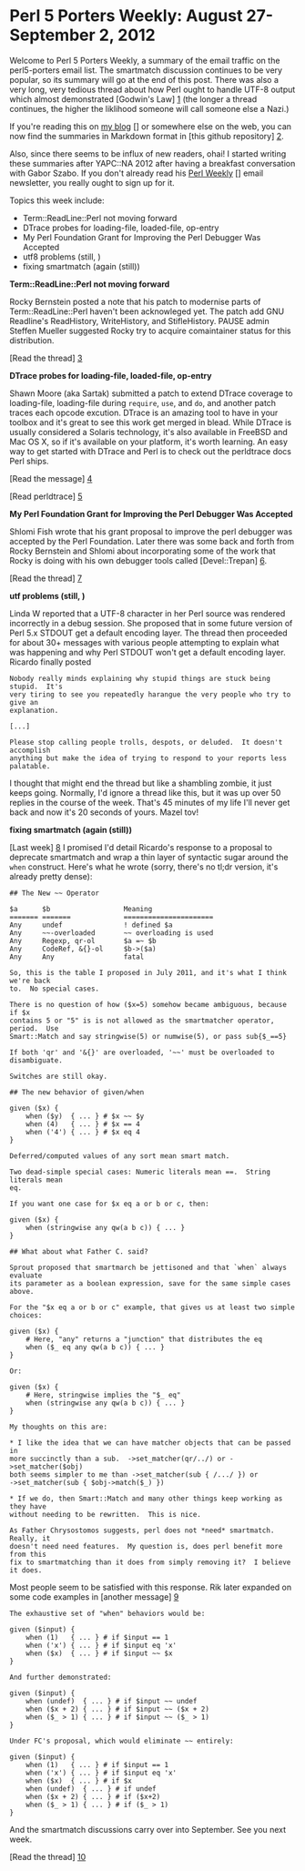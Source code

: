 Perl 5 Porters Weekly: August 27-September 2, 2012
==================================================

Welcome to Perl 5 Porters Weekly, a summary of the email traffic on the perl5-porters email list.
The smartmatch discussion continues to be very popular, so its summary will go at the end
of this post. There was also a very long, very tedious thread about how Perl ought to handle 
UTF-8 output which almost demonstrated [Godwin's Law] [1] (the longer a thread continues, 
the higher the liklihood someone will call someone else a Nazi.)

If you're reading this on [my blog] [] or somewhere else on the web, you
can now find the summaries in Markdown format in 
[this github repository] [2].

Also, since there seems to be influx of new readers, ohai! I started writing these summaries
after YAPC::NA 2012 after having a breakfast conversation with Gabor Szabo. If you don't already
read his [Perl Weekly] [] email newsletter, you really ought to sign 
up for it.

Topics this week include:

 * Term::ReadLine::Perl not moving forward
 * DTrace probes for loading-file, loaded-file, op-entry
 * My Perl Foundation Grant for Improving the Perl Debugger Was Accepted
 * utf8 problems (still, )
 * fixing smartmatch (again (still))

**Term::ReadLine::Perl not moving forward</a>**

Rocky Bernstein posted a note that his patch to modernise parts of Term::ReadLine::Perl
haven't been acknowleged yet.  The patch add GNU Readline's ReadHistory, WriteHistory,
and StifleHistory. PAUSE admin Steffen Mueller suggested Rocky try to acquire comaintainer
status for this distribution.

[Read the thread] [3]

**DTrace probes for loading-file, loaded-file, op-entry</a>**

Shawn Moore (aka Sartak) submitted a patch to extend DTrace coverage to loading-file,
loading-file during `require`, `use`, and `do`, and another patch traces each opcode
excution. DTrace is an amazing tool to have in your toolbox and it's great to see this
work get merged in blead. While DTrace is usually considered a Solaris technology, it's
also available in FreeBSD and Mac OS X, so if it's available on your platform, it's worth
learning.  An easy way to get started with DTrace and Perl is to check out the perldtrace
docs Perl ships.

[Read the message] [4]

[Read perldtrace] [5]

**My Perl Foundation Grant for Improving the Perl Debugger Was Accepted**

Shlomi Fish wrote that his grant proposal to improve the perl debugger was accepted
by the Perl Foundation. Later there was some back and forth from Rocky Bernstein and Shlomi
about incorporating some of the work that Rocky is doing with his own debugger tools
called [Devel::Trepan] [6].

[Read the thread] [7] 

**utf problems (still, )**

Linda W reported that a UTF-8 character in her Perl source was rendered incorrectly in 
a debug session. She proposed that in some future version of Perl 5.x STDOUT get a
default encoding layer. The thread then proceeded for about 30+ messages with
various people attempting to explain what was happening and why Perl STDOUT won't
get a default encoding layer. Ricardo finally posted

    Nobody really minds explaining why stupid things are stuck being stupid.  It's
    very tiring to see you repeatedly harangue the very people who try to give an
    explanation.

    [...]

    Please stop calling people trolls, despots, or deluded.  It doesn't accomplish
    anything but make the idea of trying to respond to your reports less palatable.

I thought that might end the thread but like a shambling zombie, it just keeps going. 
Normally, I'd ignore a thread like this, but it was up over 50 replies in the course 
of the week. That's 45 minutes of my life I'll never get back and now it's 20 seconds
of yours. Mazel tov!

**fixing smartmatch (again (still))**

[Last week] [8] I promised I'd detail Ricardo's response to a proposal to deprecate 
smartmatch and wrap a thin layer of syntactic sugar around the `when` construct.  Here's 
what he wrote (sorry, there's no tl;dr version, it's already pretty dense):

    ## The New ~~ Operator

    $a      $b                  Meaning
    ======= =======             ======================
    Any     undef               ! defined $a
    Any     ~~-overloaded       ~~ overloading is used
    Any     Regexp, qr-ol       $a =~ $b
    Any     CodeRef, &{}-ol     $b->($a)
    Any     Any                 fatal

    So, this is the table I proposed in July 2011, and it's what I think we're back
    to.  No special cases.

    There is no question of how ($x=5) somehow became ambiguous, because if $x
    contains 5 or "5" is is not allowed as the smartmatcher operator, period.  Use
    Smart::Match and say stringwise(5) or numwise(5), or pass sub{$_==5}

    If both 'qr' and '&{}' are overloaded, '~~' must be overloaded to disambiguate.

    Switches are still okay.

    ## The new behavior of given/when

    given ($x) {
        when ($y)  { ... } # $x ~~ $y
        when (4)   { ... } # $x == 4
        when ('4') { ... } # $x eq 4
    }

    Deferred/computed values of any sort mean smart match.

    Two dead-simple special cases: Numeric literals mean ==.  String literals mean
    eq.

    If you want one case for $x eq a or b or c, then:

    given ($x) {
        when (stringwise any qw(a b c)) { ... }
    }

    ## What about what Father C. said?

    Sprout proposed that smartmarch be jettisoned and that `when` always evaluate
    its parameter as a boolean expression, save for the same simple cases above.

    For the "$x eq a or b or c" example, that gives us at least two simple choices:

    given ($x) {
        # Here, "any" returns a "junction" that distributes the eq
        when ($_ eq any qw(a b c)) { ... }
    }

    Or:

    given ($x) {
        # Here, stringwise implies the "$_ eq"
        when (stringwise any qw(a b c)) { ... }
    }

    My thoughts on this are:

    * I like the idea that we can have matcher objects that can be passed in
    more succinctly than a sub.  ->set_matcher(qr/../) or ->set_matcher($obj)
    both seems simpler to me than ->set_matcher(sub { /.../ }) or
    ->set_matcher(sub { $obj->match($_) })

    * If we do, then Smart::Match and many other things keep working as they have
    without needing to be rewritten.  This is nice.

    As Father Chrysostomos suggests, perl does not *need* smartmatch.  Really, it
    doesn't need need features.  My question is, does perl benefit more from this
    fix to smartmatching than it does from simply removing it?  I believe it does.

Most people seem to be satisfied with this response. Rik later expanded on some code 
examples in [another message] [9]

    The exhaustive set of "when" behaviors would be:

    given ($input) {
        when (1)   { ... } # if $input == 1
        when ('x') { ... } # if $input eq 'x'
        when ($x)  { ... } # if $input ~~ $x
    }

    And further demonstrated:

    given ($input) {
        when (undef)  { ... } # if $input ~~ undef
        when ($x + 2) { ... } # if $input ~~ ($x + 2)
        when ($_ > 1) { ... } # if $input ~~ ($_ > 1)
    }

    Under FC's proposal, which would eliminate ~~ entirely:

    given ($input) {
        when (1)   { ... } # if $input == 1
        when ('x') { ... } # if $input eq 'x'
        when ($x)  { ... } # if $x
        when (undef)  { ... } # if undef
        when ($x + 2) { ... } # if ($x+2)
        when ($_ > 1) { ... } # if ($_ > 1)
    }

And the smartmatch discussions carry over into September. See you next week.

[Read the thread] [10]

[my blog]: http://byte-me.org
[Perl Weekly]: http://perlweekly.com

 [1]: http://en.wikipedia.org/wiki/Godwin's_law
 [2]: https://github.com/mrallen1/P5P-Weekly
 [3]: http://www.nntp.perl.org/group/perl.perl5.porters/2012/08/msg191117.html
 [4]: http://www.nntp.perl.org/group/perl.perl5.porters/2012/08/msg191204.html
 [5]: http://perldoc.perl.org/perldtrace.html
 [6]: https://metacpan.org/module/Devel::Trepan
 [7]: http://www.nntp.perl.org/group/perl.perl5.porters/2012/08/msg191310.html
 [8]: http://byte-me.org/perl-5-porters-weekly-august-20-august-26-2012#6
 [9]: http://www.nntp.perl.org/group/perl.perl5.porters/2012/08/msg191418.html
[10]: http://www.nntp.perl.org/group/perl.perl5.porters/2012/08/msg191210.html
